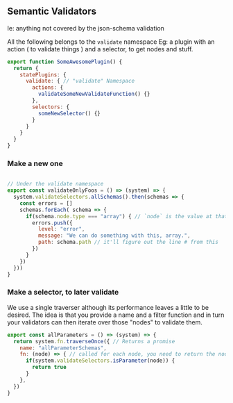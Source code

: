 ## Semantic Validators
Ie: anything not covered by the json-schema validation

All the following belongs to the `validate` namespace
Eg: a plugin with an action ( to validate things ) and a selector, to get nodes and stuff.
```js
export function SomeAwesomePlugin() {
  return {
    statePlugins: {
      validate: { // "validate" Namespace
        actions: {
          validateSomeNewValidateFunction() {}
        },
        selectors: {
          someNewSelector() {}
        }
      } 
    }
  } 
}
```

### Make a new one
```js

// Under the validate namespace
export const validateOnlyFoos = () => (system) => {
  system.validateSelectors.allSchemas().then(schemas => {
    const errors = []
    schemas.forEach( schema => {
      if(schema.node.type === "array") { // `node` is the value at that point
        errors.push({
          level: "error",
          message: "We can do something with this, array.",
          path: schema.path // it'll figure out the line # from this
        })
      }
    })
  }))
}
```
  
### Make a selector, to later validate
We use a single traverser although its performance leaves a little to be desired.
The idea is that you provide a name and a filter function and
in turn your validators can then iterate over those "nodes" to validate them.

```js
export const allParameters = () => (system) => {
  return system.fn.traverseOnce({ // Returns a promise
    name: "allParameterSchemas",
    fn: (node) => { // called for each node, you need to return the node if you want it in the collecction
      if(system.validateSelectors.isParameter(node)) {
        return true
      }
    },
  })
}
```
